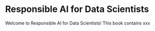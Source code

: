 # Responsible AI for Data Scientists

Welcome to Responsible AI for Data Scientists! This book contains xxx

```{tableofcontents}
```

